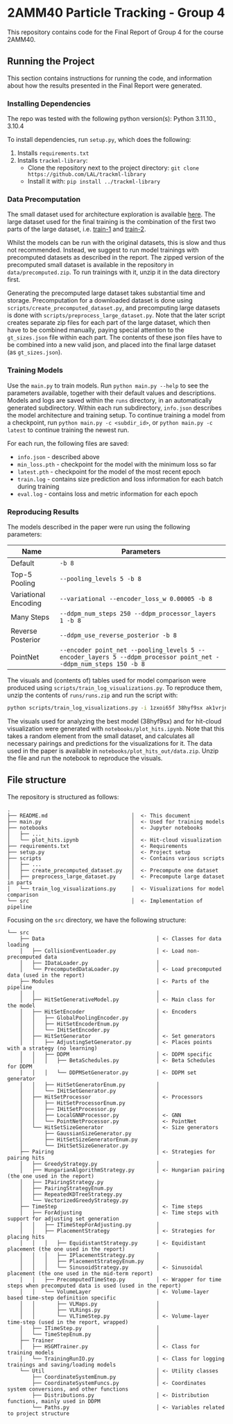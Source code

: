 # 2AMM40 Particle Tracking - Group 4

This repository contains code for the Final Report of Group 4 for the course 2AMM40.

## Running the Project

This section contains instructions for running the code, and information about how the results presented
in the Final Report were generated.

### Installing Dependencies

The repo was tested with the following python version(s): Python 3.11.10., 3.10.4

To install dependencies, run `setup.py`, which does the following:
1. Installs `requirements.txt`
2. Installs `trackml-library`:
    - Clone the repository next to the project directory: `git clone https://github.com/LAL/trackml-library`
    - Install it with: `pip install ../trackml-library`

### Data Precomputation

The small dataset used for architecture exploration is available [here](https://www.kaggle.com/c/trackml-particle-identification/data?select=train_sample.zip).
The large dataset used for the final training is the combination of the first two parts of the large dataset, i.e.
[train-1](https://www.kaggle.com/c/trackml-particle-identification/data?select=train_1.zip) and [train-2](https://www.kaggle.com/c/trackml-particle-identification/data?select=train_2.zip).

Whilst the models can be run with the original datasets, this is slow and thus not recommended. Instead, we suggest
to run model trainings with precomputed datasets as described in the report. The zipped version of the precomputed
small dataset is available in the repository in `data/precomputed.zip`. To run trainings with it, unzip it in
the data directory first.

Generating the precomputed large dataset takes substantial time and storage. Precomputation for a downloaded dataset
is done using `scripts/create_precomputed_dataset.py`, and precomputing large datasets is done with `scripts/preprocess_large_dataset.py`.
Note that the later script creates separate zip files for each part of the large dataset, which then have to be combined
manually, paying special attention to the `gt_sizes.json` file within each part. The contents of these json files have
to be combined into a new valid json, and placed into the final large dataset (as `gt_sizes.json`).

### Training Models

Use the `main.py` to train models. Run `python main.py --help` to see the parameters available, together with
their default values and descriptions. Models and logs are saved within the `runs` directory, in an automatically
generated subdirectory. Within each run subdirectory, `info.json` describes the model architecture and training
setup. To continue training a model from a checkpoint, run `python main.py -c <subdir_id>`, or `python main.py -c latest`
to continue training the newest run.

For each run, the following files are saved:
- `info.json` - described above
- `min_loss.pth` - checkpoint for the model with the minimum loss so far
- `latest.pth` - checkpoint for the model of the most recent epoch
- `train.log` - contains size prediction and loss information for each batch during training
- `eval.log` - contains loss and metric information for each epoch

### Reproducing Results

The models described in the paper were run using the following parameters:

| Name | Parameters | 
| ---- | ---------- |
| Default | `-b 8` |
| Top-5 Pooling | `--pooling_levels 5 -b 8` |
| Variational Encoding | `--variational --encoder_loss_w 0.00005 -b 8` |
| Many Steps | `--ddpm_num_steps 250 --ddpm_processor_layers 1 -b 8` |
| Reverse Posterior | `--ddpm_use_reverse_posterior -b 8` |
| PointNet | `--encoder point_net --pooling_levels 5 --encoder_layers 5 --ddpm_processor point_net --ddpm_num_steps 150 -b 8` |


The visuals and (contents of) tables used for model comparison were produced using `scripts/train_log_visualizations.py`.
To reproduce them, unzip the contents of `runs/runs.zip` and run the script with:
```sh
python scripts/train_log_visualizations.py -i 1zxoi65f 38hyf9sx ak1vrjnv b9m80o2r r9oudocu rek8pk3y
```

The visuals used for analyzing the best model (38hyf9sx) and for hit-cloud visualization were generated with
`notebooks/plot_hits.ipynb`. Note that this takes a random element from the small dataset, and calculates all
necessary pairings and predictions for the visualizations for it. The data used in the paper is available in
`notebooks/plot_hits_out/data.zip`. Unzip the file and run the notebook to reproduce the visuals.

## File structure

The repository is structured as follows:

```
.
├── README.md                           │  <- This document
├── main.py                             │  <- Used for training models
├── notebooks                           │  <- Jupyter notebooks
│   ├── ...                             │  
│   └── plot_hits.ipynb                 │  <- Hit-cloud visualization
├── requirements.txt                    │  <- Requirements
├── setup.py                            │  <- Project setup
├── scripts                             │  <- Contains various scripts
│   ├── ...                             │  
│   ├── create_precomputed_dataset.py   │  <- Precompute one dataset
│   ├── preprocess_large_dataset.py     │  <- Precompute large dataset in parts
│   └── train_log_visualizations.py     │  <- Visualizations for model comparison
└── src                                 │  <- Implementation of pipeline
```

Focusing on the `src` directory, we have the following structure:

```
└── src                                     
    ├── Data                                    │ <- Classes for data loading
    │   ├── CollisionEventLoader.py             │ <- Load non-precomputed data
    │   ├── IDataLoader.py                      │ 
    │   └── PrecomputedDataLoader.py            │ <- Load precomputed data (used in the report)
    ├── Modules                                 │ <- Parts of the pipeline
    │   │                                       │ 
    │   ├── HitSetGenerativeModel.py            │ <- Main class for the model
    │   ├── HitSetEncoder                       │ <- Encoders
    │   │   ├── GlobalPoolingEncoder.py         │ 
    │   │   ├── HitSetEncoderEnum.py            │ 
    │   │   └── IHitSetEncoder.py               │ 
    │   ├── HitSetGenerator                     │ <- Set generators
    │   │   ├── AdjustingSetGenerator.py        │ <- Places points with a strategy (no learning)
    │   │   ├── DDPM                            │ <- DDPM specific
    │   │   │   ├── BetaSchedules.py            │ <- Beta Schedules for DDPM
    │   │   │   └── DDPMSetGenerator.py         │ <- DDPM set generator
    │   │   ├── HitSetGeneratorEnum.py          │ 
    │   │   └── IHitSetGenerator.py             │
    │   ├── HitSetProcessor                     │ <- Processors
    │   │   ├── HitSetProcessorEnum.py          │
    │   │   ├── IHitSetProcessor.py             │
    │   │   ├── LocalGNNProcessor.py            │ <- GNN
    │   │   └── PointNetProcessor.py            │ <- PointNet
    │   └── HitSetSizeGenerator                 │ <- Size generators
    │       ├── GaussianSizeGenerator.py        │
    │       ├── HitSetSizeGeneratorEnum.py      │
    │       └── IHitSetSizeGenerator.py         │
    ├── Pairing                                 │ <- Strategies for pairing hits
    │   ├── GreedyStrategy.py                   │
    │   ├── HungarianAlgorithmStrategy.py       │ <- Hungarian pairing (the one used in the report)
    │   ├── IPairingStrategy.py                 │
    │   ├── PairingStrategyEnum.py              │
    │   ├── RepeatedKDTreeStrategy.py           │
    │   └── VectorizedGreedyStrategy.py         │
    ├── TimeStep                                │ <- Time steps
    │   ├── ForAdjusting                        │ <- Time steps with support for adjusting set generation
    │   │   ├── ITimeStepForAdjusting.py        │
    │   │   ├── PlacementStrategy               │ <- Strategies for placing hits
    │   │   │   ├── EquidistantStrategy.py      │ <- Equidistant placement (the one used in the report)
    │   │   │   ├── IPlacementStrategy.py       │
    │   │   │   ├── PlacementStrategyEnum.py    │
    │   │   │   └── SinusoidStrategy.py         │ <- Sinusoidal placement (the one used in the mid-term report)
    │   │   ├── PrecomputedTimeStep.py          │ <- Wrapper for time steps when precomputed data is used (used in the report)
    │   │   └── VolumeLayer                     │ <- Volume-layer based time-step definition specific
    │   │       ├── VLMaps.py                   │
    │   │       ├── VLRings.py                  │
    │   │       └── VLTimeStep.py               │ <- Volume-layer time-step (used in the report, wrapped)
    │   ├── ITimeStep.py                        │
    │   └── TimeStepEnum.py                     │
    ├── Trainer                                 │
    │   ├── HSGMTrainer.py                      │ <- Class for training models
    │   └── TrainingRunIO.py                    │ <- Class for logging trainings and saving/loading models
    └── Util                                    │ <- Utility classes
        ├── CoordinateSystemEnum.py             │
        ├── CoordinateSystemFuncs.py            │ <- Coordinates system conversions, and other functions
        ├── Distributions.py                    │ <- Distribution functions, mainly used in DDPM
        └── Paths.py                            │ <- Variables related to project structure
```
